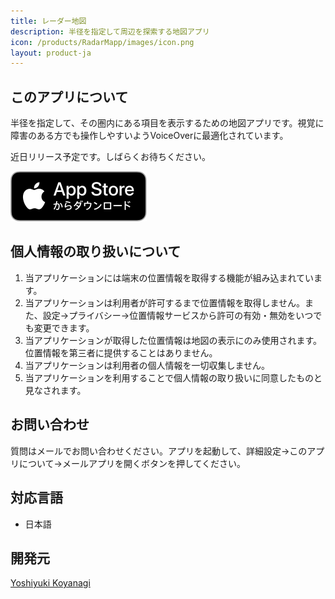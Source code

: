 ```yaml
---
title: レーダー地図
description: 半径を指定して周辺を探索する地図アプリ
icon: /products/RadarMapp/images/icon.png
layout: product-ja
---
```

## このアプリについて

半径を指定して、その圏内にある項目を表示するための地図アプリです。視覚に障害のある方でも操作しやすいようVoiceOverに最適化されています。

近日リリース予定です。しばらくお待ちください。

[![AppStoreからダウンロード](/images/appstore_jp.svg)](https://apps.apple.com/jp/app/レーダー地図/id1552097407)

## 個人情報の取り扱いについて

1. 当アプリケーションには端末の位置情報を取得する機能が組み込まれています。
1. 当アプリケーションは利用者が許可するまで位置情報を取得しません。また、設定→プライバシー→位置情報サービスから許可の有効・無効をいつでも変更できます。
1. 当アプリケーションが取得した位置情報は地図の表示にのみ使用されます。位置情報を第三者に提供することはありません。
1. 当アプリケーションは利用者の個人情報を一切収集しません。
1. 当アプリケーションを利用することで個人情報の取り扱いに同意したものと見なされます。

## お問い合わせ

質問はメールでお問い合わせください。アプリを起動して、詳細設定→このアプリについて→メールアプリを開くボタンを押してください。

## 対応言語

- 日本語

## 開発元

[Yoshiyuki Koyanagi](https://moutend.github.io/)
